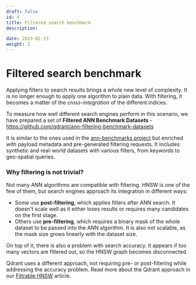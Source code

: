 ```yaml
---
draft: false
id: 4
title: Filtered search benchmark
description:

date: 2023-02-13
weight: 3
---
```


# Filtered search benchmark

Applying filters to search results brings a whole new level of complexity.
It is no longer enough to apply one algorithm to plain data. With filtering, it becomes a matter of the _cross-integration_ of the different indices.

To measure how well different search engines perform in this scenario, we have prepared a set of **Filtered ANN Benchmark Datasets** -
 https://github.com/qdrant/ann-filtering-benchmark-datasets


It is similar to the ones used in the [ann-benchmarks project](https://github.com/erikbern/ann-benchmarks/) but enriched with payload metadata and pre-generated filtering requests. It includes synthetic and real-world datasets with various filters, from keywords to geo-spatial queries.

### Why filtering is not trivial?

Not many ANN algorithms are compatible with filtering.
HNSW is one of the few of them, but search engines approach its integration in different ways:

- Some use **post-filtering**, which applies filters after ANN search. It doesn't scale well as it either loses results or requires many candidates on the first stage.
- Others use **pre-filtering**, which requires a binary mask of the whole dataset to be passed into the ANN algorithm. It is also not scalable, as the mask size grows linearly with the dataset size.

On top of it, there is also a problem with search accuracy.
It appears if too many vectors are filtered out, so the HNSW graph becomes disconnected.

Qdrant uses a different approach, not requiring pre- or post-filtering while addressing the accuracy problem.
Read more about the Qdrant approach in our [Filtrable HNSW](/articles/filtrable-hnsw/) article.
